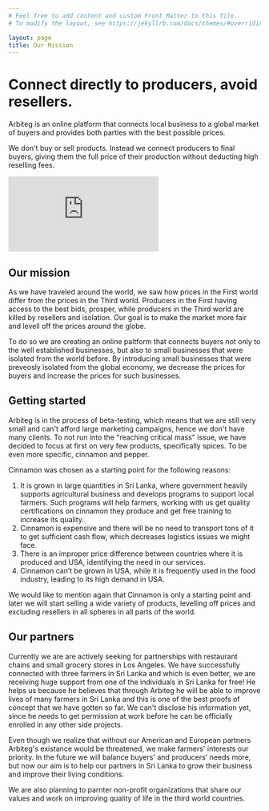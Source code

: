 ```yaml
---
# Feel free to add content and custom Front Matter to this file.
# To modify the layout, see https://jekyllrb.com/docs/themes/#overriding-theme-defaults

layout: page
title: Our Mission
---
```


# Connect directly to producers, avoid resellers.
Arbiteg is an online platform that connects local business to a global market of buyers and provides both parties with the best possible prices.

We don't buy or sell products. Instead we connect producers to final buyers, giving them the full price of their production without deducting high reselling fees.

<iframe class="youtube-iframe" src="https://www.youtube.com/embed/-Q5O27xChD8" frameborder="0" allow="accelerometer; autoplay; encrypted-media; gyroscope; picture-in-picture" allowfullscreen></iframe>

## Our mission
As we have traveled around the world, we saw how prices in the First world differ from the prices in the Third world. Producers in the First having access to the best bids, prosper, while producers in the Third world are killed by resellers and isolation. Our goal is to make the market more fair and levell off the prices around the globe.

To do so we are creating an online paltform that connects buyers not only to the well established businesses, but also to small businesses that were isolated from the world before. By introducing small businesses that were preveosly isolated from the global economy, we decrease the prices for buyers and increase the prices for such businesses.

## Getting started
Arbiteg is in the process of beta-testing, which means that we are still very small and can't afford large marketing campaigns, hence we don't have many clients. To not run into the "reaching critical mass" issue, we have decided to focus at first on very few products, specifically spices.
To be even more specific, cinnamon and pepper.

Cinnamon was chosen as a starting point for the following reasons:
1.	It is grown in large quantities in Sri Lanka, where government heavily supports agricultural business and develops programs to support local farmers. Such programs will help farmers, working with us get quality certifications on cinnamon they produce and get free training to increase its quality.
2.	Cinnamon is expensive and there will be no need to transport tons of it to get sufficient cash flow, which decreases logistics issues we might face.
3.	There is an improper price difference between countries where it is produced and USA, identifying the need in our services.
4.	Cinnamon can’t be grown in USA, while it is frequently used in the food industry, leading to its high demand in USA.


We would like to mention again that Cinnamon is only a starting point and later we will start selling a wide variety of products, levelling off prices and excluding resellers in all spheres in all parts of the world.

## Our partners
Currently we are are actively seeking for partnerships with restaurant chains and small grocery stores in Los Angeles. We have successfully connected with three farmers in Sri Lanka and which is even better, we are receiving huge support from one of the individuals in Sri Lanka for free! He helps us because he believes that through Arbiteg he will be able to improve lives of many farmers in Sri Lanka and this is one of the best proofs of concept that we have gotten so far. We can't disclose his information yet, since he needs to get permission at work before he can be officially enrolled in any other side projects.

Even though we realize that without our American and European partners Arbiteg's existance would be threatened, we make farmers' interests our priority. In the future we will balance buyers' and producers' needs more, but now our aim is to help our partners in Sri Lanka to grow their business and improve their living conditions.

We are also planning to parnter non-profit organizations that share our values and work on improving quality of life in the third world countries.
